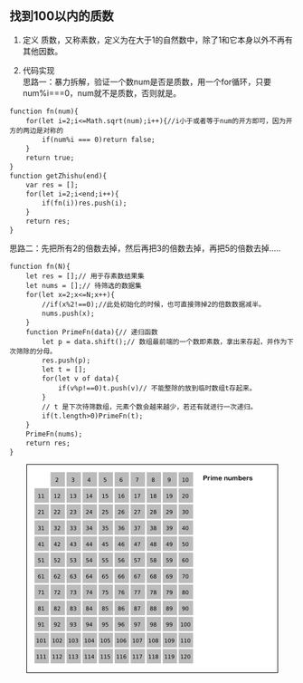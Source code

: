 ## 找到100以内的质数

1. 定义
质数，又称素数，定义为在大于1的自然数中，除了1和它本身以外不再有其他因数。

2. 代码实现  
思路一：暴力拆解，验证一个数num是否是质数，用一个for循环，只要num%i===0，num就不是质数，否则就是。
```
function fn(num){
    for(let i=2;i<=Math.sqrt(num);i++){//i小于或者等于num的开方即可，因为开方的两边是对称的
        if(num%i === 0)return false;
    }
    return true;
}
function getZhishu(end){
    var res = [];
    for(let i=2;i<end;i++){
        if(fn(i))res.push(i);
    }
    return res;
}
```

思路二：先把所有2的倍数去掉，然后再把3的倍数去掉，再把5的倍数去掉.....
```
function fn(N){
    let res = [];// 用于存素数结果集
    let nums = [];// 待筛选的数据集
    for(let x=2;x<=N;x++){
        //if(x%2!==0);//此处初始化的时候，也可直接筛掉2的倍数数据减半。
        nums.push(x);
    }
    function PrimeFn(data){// 递归函数
        let p = data.shift();// 数组最前端的一个数即素数，拿出来存起，并作为下次筛除的分母。
        res.push(p);
        let t = [];
        for(let v of data){
            if(v%p!==0)t.push(v)// 不能整除的放到临时数组t存起来。
        }
        // t 是下次待筛数组，元素个数会越来越少，若还有就进行一次递归。
        if(t.length>0)PrimeFn(t);
    }
    PrimeFn(nums);
    return res;
}
```
<div align="center"><img src="./image/primeNum.gif"/></div>

